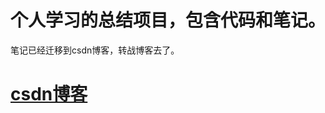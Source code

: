# 个人学习的总结项目，包含代码和笔记。
笔记已经迁移到csdn博客，转战博客去了。
# [csdn博客](https://blog.csdn.net/weixin_45781803/article/details/102679675)
